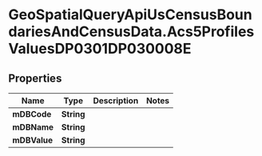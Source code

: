 # GeoSpatialQueryApiUsCensusBoundariesAndCensusData.Acs5ProfilesValuesDP0301DP030008E

## Properties

Name | Type | Description | Notes
------------ | ------------- | ------------- | -------------
**mDBCode** | **String** |  | 
**mDBName** | **String** |  | 
**mDBValue** | **String** |  | 


